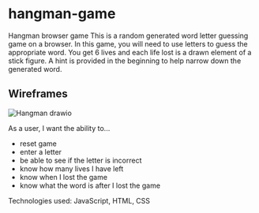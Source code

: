 # hangman-game
Hangman browser game
This is a random generated word letter guessing game on a browser. In this game, you will need to use letters to guess the appropriate word. You get 6 lives and each life lost is a drawn element of a stick figure. A hint is provided in the beginning to help narrow down the generated word.

## Wireframes
![Hangman drawio](https://github.com/westside7/hangman-game/assets/44102394/a69f7d61-134c-49f9-9725-ca016f1d08c6)

As a user, I want the ability to... 
  - reset game
  - enter a letter
  - be able to see if the letter is incorrect
  - know how many lives I have left
  - know when I lost the game
  - know what the word is after I lost the game

Technologies used: JavaScript, HTML, CSS


